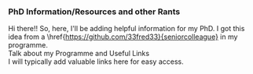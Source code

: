 ### PhD Information/Resources and other Rants
Hi there!! So, here, I'll be adding helpful information for my PhD. I got this idea from a \href{https://github.com/33fred33}{seniorcolleague} in my programme. \
Talk about my Programme and Useful Links \
I will typically add valuable links here for easy access. 
